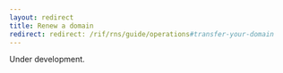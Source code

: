 ```yaml
---
layout: redirect
title: Renew a domain
redirect: redirect: /rif/rns/guide/operations#transfer-your-domain
---
```


Under development.

